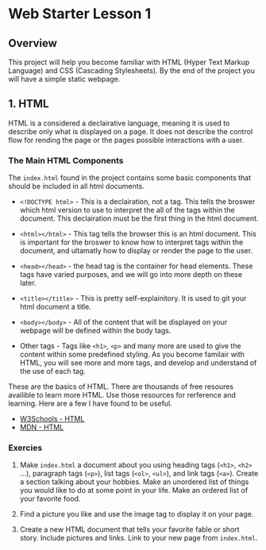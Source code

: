# Web Starter Lesson 1

## Overview
This project will help you become familiar with HTML (Hyper Text Markup Language) and CSS (Cascading Stylesheets). By the end of the project you will have a simple static webpage. 

## 1. HTML
HTML is a considered a declairative language, meaning it is used to describe only what is displayed on a page. It does not describe the control flow for rending the page or the pages possible interactions with a user.
### The Main HTML Components

The `index.html` found in the project contains some basic components that should be included in all html documents.

* `<!DOCTYPE html>` - This is a declairation, not a tag. This tells the broswer which html version to use to interpret the all of the tags within the document. This declairation must be the first thing in the html document.

* `<html></html>` - This tag tells the browser this is an html document. This is important for the broswer to know how to interpret tags within the document, and ultamatly how to display or render the page to the user.

* `<head></head>` - the head tag is the container for head elements. These tags have varied purposes, and we will go into more depth on these later. 

* `<title></title>` - This is pretty self-explainitory. It is used to git your html document a title.

* `<body></body>` - All of the content that will be displayed on your webpage will be defined within the body tags.

* Other tags - Tags like `<h1>`, `<p>` and many more are used to give the content within some predefined styling. As you become familair with HTML, you will see more and more tags, and develop and understand of the use of each tag.

These are the basics of HTML. There are thousands of free resoures availible to learn more HTML. Use those resources for rerference and learning. Here are a few I have found to be useful.

* [W3Schools - HTML](https://www.w3schools.com/html/default.asp)
* [MDN - HTML](https://developer.mozilla.org/en-US/docs/Web/HTML)

### Exercies
1. Make `index.html` a document about you using heading tags (`<h1>`, `<h2>` ...), paragraph tags (`<p>`), list tags (`<ol>`, `<ul>`), and link tags (`<a>`). Create a section talking about your hobbies. Make an unordered list of things you would like to do at some point in your life. Make an ordered list of your favorite food.

2. Find a picture you like and use the image tag to display it on your page.

3. Create a new HTML document that tells your favorite fable or short story. Include pictures and links. Link to your new page from `index.html`.